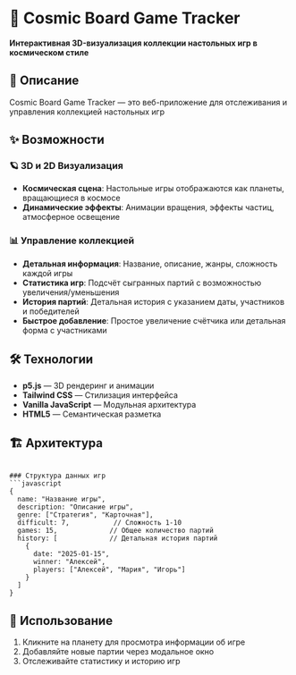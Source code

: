 # 🌌 Cosmic Board Game Tracker

**Интерактивная 3D-визуализация коллекции настольных игр в космическом стиле**

## 📖 Описание

Cosmic Board Game Tracker — это веб-приложение для отслеживания и управления коллекцией настольных игр

## ✨ Возможности

### 🪐 3D и 2D Визуализация
- **Космическая сцена**: Настольные игры отображаются как планеты, вращающиеся в космосе
- **Динамические эффекты**: Анимации вращения, эффекты частиц, атмосферное освещение

### 📊 Управление коллекцией
- **Детальная информация**: Название, описание, жанры, сложность каждой игры
- **Статистика игр**: Подсчёт сыгранных партий с возможностью увеличения/уменьшения
- **История партий**: Детальная история с указанием даты, участников и победителей
- **Быстрое добавление**: Простое увеличение счётчика или детальная форма с участниками

## 🛠 Технологии

- **p5.js** — 3D рендеринг и анимации
- **Tailwind CSS** — Стилизация интерфейса
- **Vanilla JavaScript** — Модульная архитектура
- **HTML5** — Семантическая разметка

## 🏗 Архитектура

```

### Структура данных игр
```javascript
{
  name: "Название игры",
  description: "Описание игры",
  genre: ["Стратегия", "Карточная"],
  difficult: 7,           // Сложность 1-10
  games: 15,             // Общее количество партий
  history: [             // Детальная история партий
    {
      date: "2025-01-15",
      winner: "Алексей",
      players: ["Алексей", "Мария", "Игорь"]
    }
  ]
}
```

## 🚀 Использование

1. Кликните на планету для просмотра информации об игре
2. Добавляйте новые партии через модальное окно
3. Отслеживайте статистику и историю игр
